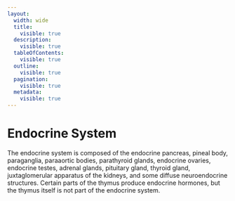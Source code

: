 ```yaml
---
layout:
  width: wide
  title:
    visible: true
  description:
    visible: true
  tableOfContents:
    visible: true
  outline:
    visible: true
  pagination:
    visible: true
  metadata:
    visible: true
---
```


# Endocrine System

The endocrine system is composed of the endocrine pancreas, pineal body, paraganglia, paraaortic bodies, parathyroid glands, endocrine ovaries, endocrine testes, adrenal glands, pituitary gland, thyroid gland, juxtaglomerular apparatus of the kidneys, and some diffuse neuroendocrine structures. Certain parts of the thymus produce endocrine hormones, but the thymus itself is not part of the endocrine system.

